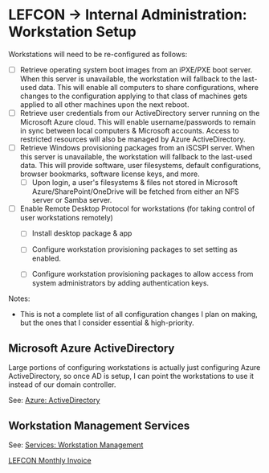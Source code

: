 # LEFCON -> Internal Administration: Workstation Setup

Workstations will need to be re-configured as follows:

- [ ] Retrieve operating system boot images from an iPXE/PXE boot server. When this server is unavailable, the workstation will fallback to the last-used data. This will enable all computers to share configurations, where changes to the configuration applying to that class of machines gets applied to all other machines upon the next reboot.
- [ ] Retrieve user credentials from our ActiveDirectory server running on the Microsoft Azure cloud. This will enable username/passwords to remain in sync between local computers & Microsoft accounts. Access to restricted resources will also be managed by Azure ActiveDirectory.
- [ ] Retrieve Windows provisioning packages from an iSCSPI server. When this server is unavailable, the workstation will fallback to the last-used data. This will provide software, user filesystems, default configurations, browser bookmarks, software license keys, and more.
  - [ ] Upon login, a user's filesystems & files not stored in Microsoft Azure/SharePoint/OneDrive will be fetched from either an NFS server or Samba server.
- [ ] Enable Remote Desktop Protocol for workstations (for taking control of user workstations remotely)
  - [ ] Install desktop package & app
  - [ ] Configure workstation provisioning packages to set setting as enabled.
  - [ ] Configure workstation provisioning packages to allow access from system administrators by adding authentication keys.


Notes:

- This is not a complete list of all configuration changes I plan on making, but the ones that I consider essential & high-priority.

## Microsoft Azure ActiveDirectory

Large portions of configuring workstations is actually just configuring Azure ActiveDirectory, so once AD is setup, I can point the workstations to use it instead of our domain controller.

See: [Azure: ActiveDirectory](./plan_transition_azure-activedirectory.md)


## Workstation Management Services

See: [Services: Workstation Management](./plan_transition_services-list.md#Workstation_Management)

[LEFCON Monthly Invoice](../Financial/invoice-lefcon-monthly-feb23.pdf)
